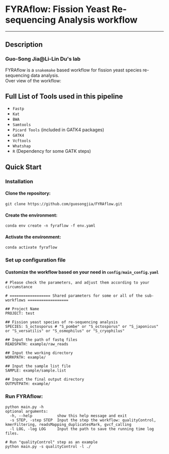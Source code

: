 # FYRAflow: Fission Yeast Re-sequencing Analysis workflow
- - - 
## Description
### Guo-Song Jia@Li-Lin Du's lab
FYRAflow is a `snakemake` based workflow for fission yeast species re-sequencing data analysis. \
Over view of the workflow:\
<img scr="https://github.com/guosongjia/Private_scripts/blob/master/FYRAflow_flowchart_new.jpg" width=300>
<!-- ![image](https://github.com/guosongjia/Private_scripts/blob/master/FYRAflow_flowchart_new.jpg){:height="50%" width="50%"} -->
## Full List of Tools used in this pipeline
- `Fastp` 
- `Kat`
- `BWA`
- `Samtools`
- `Picard Tools` (included in GATK4 packages)
- `GATK4`
- `Vcftools`
- `Whatshap`
- `R` (Dependency for some GATK steps)
## Quick Start
### Installation
#### Clone the repository:
`git clone https://github.com/guosongjia/FYRAflow.git`
#### Create the environment:
`conda env create -n fyraflow -f env.yaml`
#### Activate the environment:
`conda activate fyraflow`
### Set up configuration file
#### Customize the workflow based on your need in `config/main_config.yaml` 
```
# Please check the parameters, and adjust them according to your circumstance

# ================== Shared parameters for some or all of the sub-workflows ==================

## Project Name
PROJECT: test

## Fission yeast species of re-sequencing analysis
SPECIES: S_octosporus # "S_pombe" or "S_octosporus" or "S_japonicus" or "S_versatilis" or "S_osmophilus" or "S_cryophilus"

## Input the path of fastq files
READSPATH: example/raw_reads

## Input the working directory
WORKPATH: example/

## Input the sample list file
SAMPLE: example/sample.list

## Input the final output directory
OUTPUTPATH: example/
```
### Run FYRAflow:
```
python main.py -h
optional arguments:
  -h, --help           show this help message and exit
  -s STEP, -step STEP  Input the step the workflow: qualityControl, kmerFiltering, readsMapping_duplicatesMark, gvcf_calling
  -l LOG, -log LOG     Input the path to save the running time log files.

# Run "qualityControl" step as an example
python main.py -s qualityControl -l ./ 
```

